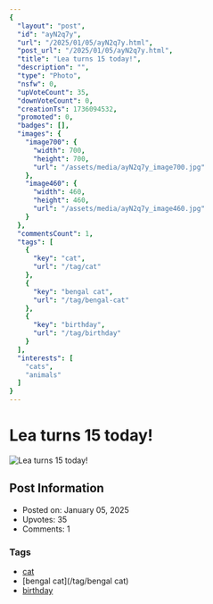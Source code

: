 ```yaml
---
{
  "layout": "post",
  "id": "ayN2q7y",
  "url": "/2025/01/05/ayN2q7y.html",
  "post_url": "/2025/01/05/ayN2q7y.html",
  "title": "Lea turns 15 today!",
  "description": "",
  "type": "Photo",
  "nsfw": 0,
  "upVoteCount": 35,
  "downVoteCount": 0,
  "creationTs": 1736094532,
  "promoted": 0,
  "badges": [],
  "images": {
    "image700": {
      "width": 700,
      "height": 700,
      "url": "/assets/media/ayN2q7y_image700.jpg"
    },
    "image460": {
      "width": 460,
      "height": 460,
      "url": "/assets/media/ayN2q7y_image460.jpg"
    }
  },
  "commentsCount": 1,
  "tags": [
    {
      "key": "cat",
      "url": "/tag/cat"
    },
    {
      "key": "bengal cat",
      "url": "/tag/bengal-cat"
    },
    {
      "key": "birthday",
      "url": "/tag/birthday"
    }
  ],
  "interests": [
    "cats",
    "animals"
  ]
}
---
```


# Lea turns 15 today!

![Lea turns 15 today!](/assets/media/ayN2q7y_image700.jpg)

## Post Information

- Posted on: January 05, 2025
- Upvotes: 35
- Comments: 1

### Tags

- [cat](/tag/cat)
- [bengal cat](/tag/bengal cat)
- [birthday](/tag/birthday)
